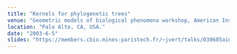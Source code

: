```yaml
---
title: "Kernels for phylogenetic trees"
venue: "Geometric models of biological phenomena workshop, American Institute of Mathematics"
location: "Palo Alto, CA, USA."
date: "2003-6-5"
slides: "https://members.cbio.mines-paristech.fr/~jvert/talks/030605aim/aim.pdf"
---
```

